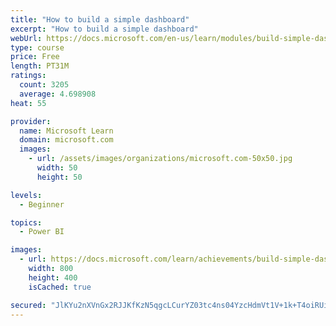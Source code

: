 ```yaml
---
title: "How to build a simple dashboard"
excerpt: "How to build a simple dashboard"
webUrl: https://docs.microsoft.com/en-us/learn/modules/build-simple-dashboard/
type: course
price: Free
length: PT31M
ratings:
  count: 3205
  average: 4.698908
heat: 55

provider:
  name: Microsoft Learn
  domain: microsoft.com
  images:
    - url: /assets/images/organizations/microsoft.com-50x50.jpg
      width: 50
      height: 50

levels:
  - Beginner

topics:
  - Power BI

images:
  - url: https://docs.microsoft.com/learn/achievements/build-simple-dashboard-social.png
    width: 800
    height: 400
    isCached: true

secured: "JlKYu2nXVnGx2RJJKfKzN5qgcLCurYZ03tc4ns04YzcHdmVt1V+1k+T4oiRUiEUA2VEY3bcPgY5jGVQ0KWfskSpi/ObamnwIbvQlCnBh8EZYrwOUFlCs+XdYX0D1wv4o37I/ogINWEnFiyOAk8GylyB7d0jqu8VqoQMLFUoa5CbtjwJhZhVoSHX/TjtgIeNlqCu0FIYdG52qhR39bloPQ7/kb8zrHjhV2Kwytso1pxd/KN3V7SW2pWR60aXS0pbhoAuLys4PWdsKhvoerZuGZ1KomBCTtygofKB2JFroBoD8q4WbmXAH/Oqffe580CdwafyyD9cyGl6ff1eCvK7LORdvcek1z1UEPzSfq3faNre1T5PeiVZRe2bnHin81d+7yE8gIArEIcvDBfWY2i8VFcFARAkd5ppxNHwJvG4MemM=;TQ6jHcqxDubgkQg1Pk7BAA=="
---
```


